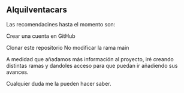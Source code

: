 <h2> Alquilventacars</h2>

Las recomendacines hasta el momento son:

Crear una cuenta en GitHub 

Clonar este repositorio No modificar la rama main 

A medidad que añadamos más información al proyecto, iré creando distintas ramas y dandoles acceso para que puedan ir añadiendo sus avances. 

Cualquier duda me la pueden hacer saber.
